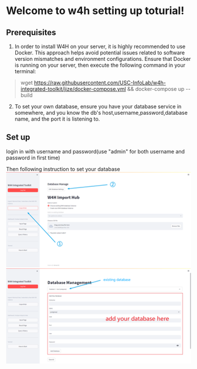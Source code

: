 # Welcome to w4h setting up toturial!

## Prerequisites
1. In order to install W4H on your server, it is highly recommended to use Docker. This approach helps avoid potential issues related to software version mismatches and environment configurations. Ensure that Docker is running on your server, then execute the following command in your terminal:
> wget https://raw.githubusercontent.com/USC-InfoLab/w4h-integrated-toolkit/jize/docker-compose.yml && docker-compose up --build

2. To set your own database, ensure you have your database service in somewhere, and you know the
db's host,username,password,database name, and the port it is listening to.

## Set up
login in with username and password(use "admin" for both username and password in first time)

Then following instruction to set your database
    ![import_page_create](./../../images/manage_database_1.png)
    ![import_page_create](./../../images/manage_database_2.png)
